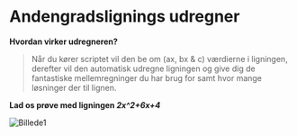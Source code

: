 # Andengradslignings udregner

**Hvordan virker udregneren?**

> Når du kører scriptet vil den be om (ax, bx & c) værdierne i ligningen, derefter vil den automatisk udregne ligningen og give dig de fantastiske mellemregninger du har brug for samt hvor mange løsninger der til lignen.


**Lad os prøve med ligningen _2x^2+6x+4_**

![Billede1](https://github.com/Glymse/Andengradsligning-lommeregner/blob/master/ReadmeSovs/1.PNG)
